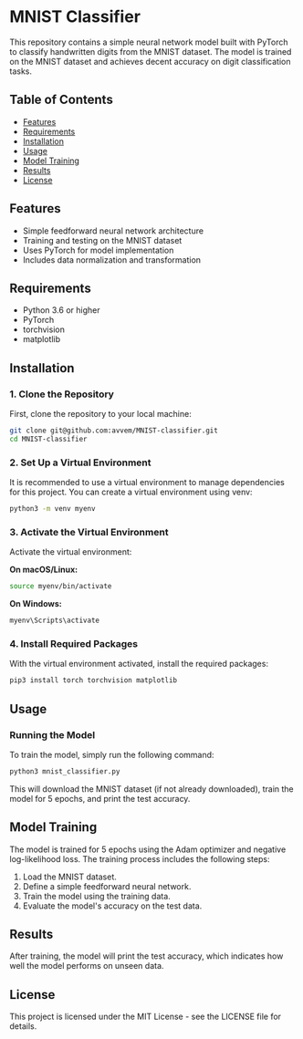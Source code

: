 # MNIST Classifier

This repository contains a simple neural network model built with PyTorch to classify handwritten digits from the MNIST dataset. The model is trained on the MNIST dataset and achieves decent accuracy on digit classification tasks.

## Table of Contents
- [Features](#features)
- [Requirements](#requirements)
- [Installation](#installation)
- [Usage](#usage)
- [Model Training](#model-training)
- [Results](#results)
- [License](#license)

## Features
- Simple feedforward neural network architecture
- Training and testing on the MNIST dataset
- Uses PyTorch for model implementation
- Includes data normalization and transformation

## Requirements
- Python 3.6 or higher
- PyTorch
- torchvision
- matplotlib

## Installation

### 1. Clone the Repository
First, clone the repository to your local machine:
```bash
git clone git@github.com:avvem/MNIST-classifier.git
cd MNIST-classifier
```

### 2. Set Up a Virtual Environment
It is recommended to use a virtual environment to manage dependencies for this project. You can create a virtual environment using venv:

```bash
python3 -m venv myenv
```

### 3. Activate the Virtual Environment
Activate the virtual environment:

**On macOS/Linux:**
```bash
source myenv/bin/activate
```

**On Windows:**
```bash
myenv\Scripts\activate
```

### 4. Install Required Packages
With the virtual environment activated, install the required packages:

```bash
pip3 install torch torchvision matplotlib
```

## Usage

### Running the Model
To train the model, simply run the following command:

```bash
python3 mnist_classifier.py
```

This will download the MNIST dataset (if not already downloaded), train the model for 5 epochs, and print the test accuracy.

## Model Training
The model is trained for 5 epochs using the Adam optimizer and negative log-likelihood loss. The training process includes the following steps:

1. Load the MNIST dataset.
2. Define a simple feedforward neural network.
3. Train the model using the training data.
4. Evaluate the model's accuracy on the test data.

## Results
After training, the model will print the test accuracy, which indicates how well the model performs on unseen data.

## License
This project is licensed under the MIT License - see the LICENSE file for details.
